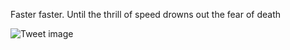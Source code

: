 Faster faster. Until the thrill of speed drowns out the fear of death


![Tweet image](/assets/crosspoast/GollfxvXIAAkyvE.jpg)

